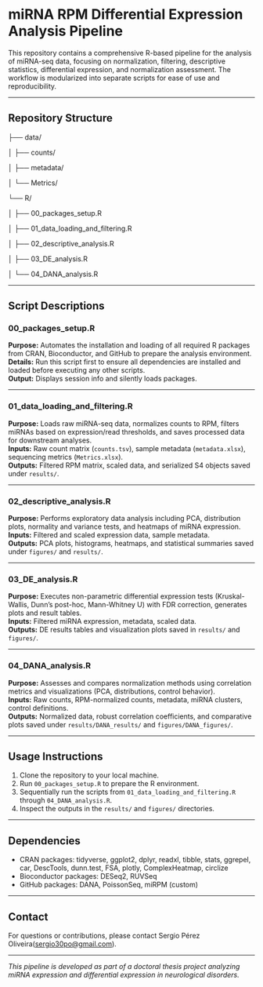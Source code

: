 # miRNA RPM Differential Expression Analysis Pipeline

This repository contains a comprehensive R-based pipeline for the analysis of miRNA-seq data, focusing on normalization, filtering, descriptive statistics, differential expression, and normalization assessment. The workflow is modularized into separate scripts for ease of use and reproducibility.

---

## Repository Structure

├── data/  

│     ├── counts/

│     ├── metadata/

│     └── Metrics/

└── R/

│     ├── 00_packages_setup.R

│     ├── 01_data_loading_and_filtering.R

│     ├── 02_descriptive_analysis.R

│     ├── 03_DE_analysis.R
  
│     └── 04_DANA_analysis.R


---

## Script Descriptions

### 00_packages_setup.R  
**Purpose:** Automates the installation and loading of all required R packages from CRAN, Bioconductor, and GitHub to prepare the analysis environment.  
**Details:** Run this script first to ensure all dependencies are installed and loaded before executing any other scripts.  
**Output:** Displays session info and silently loads packages.

---

### 01_data_loading_and_filtering.R  
**Purpose:** Loads raw miRNA-seq data, normalizes counts to RPM, filters miRNAs based on expression/read thresholds, and saves processed data for downstream analyses.  
**Inputs:** Raw count matrix (`counts.tsv`), sample metadata (`metadata.xlsx`), sequencing metrics (`Metrics.xlsx`).  
**Outputs:** Filtered RPM matrix, scaled data, and serialized S4 objects saved under `results/`.

---

### 02_descriptive_analysis.R  
**Purpose:** Performs exploratory data analysis including PCA, distribution plots, normality and variance tests, and heatmaps of miRNA expression.  
**Inputs:** Filtered and scaled expression data, sample metadata.  
**Outputs:** PCA plots, histograms, heatmaps, and statistical summaries saved under `figures/` and `results/`.

---

### 03_DE_analysis.R  
**Purpose:** Executes non-parametric differential expression tests (Kruskal-Wallis, Dunn’s post-hoc, Mann-Whitney U) with FDR correction, generates plots and result tables.  
**Inputs:** Filtered miRNA expression, metadata, scaled data.  
**Outputs:** DE results tables and visualization plots saved in `results/` and `figures/`.

---

### 04_DANA_analysis.R  
**Purpose:** Assesses and compares normalization methods using correlation metrics and visualizations (PCA, distributions, control behavior).  
**Inputs:** Raw counts, RPM-normalized counts, metadata, miRNA clusters, control definitions.  
**Outputs:** Normalized data, robust correlation coefficients, and comparative plots saved under `results/DANA_results/` and `figures/DANA_figures/`.

---

## Usage Instructions

1. Clone the repository to your local machine.  
2. Run `00_packages_setup.R` to prepare the R environment.  
3. Sequentially run the scripts from `01_data_loading_and_filtering.R` through `04_DANA_analysis.R`.  
4. Inspect the outputs in the `results/` and `figures/` directories.  

---

## Dependencies

- CRAN packages: tidyverse, ggplot2, dplyr, readxl, tibble, stats, ggrepel, car, DescTools, dunn.test, FSA, plotly, ComplexHeatmap, circlize  
- Bioconductor packages: DESeq2, RUVSeq  
- GitHub packages: DANA, PoissonSeq, miRPM (custom)  

---

## Contact

For questions or contributions, please contact Sergio Pérez Oliveira(sergio30po@gmail.com).

---

*This pipeline is developed as part of a doctoral thesis project analyzing miRNA expression and differential expression in neurological disorders.*

